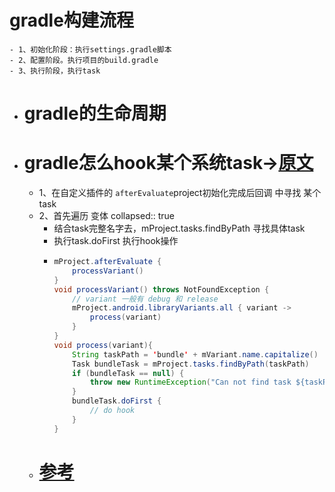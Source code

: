 # gradle构建流程
	- 1、初始化阶段：执行settings.gradle脚本
	- 2、配置阶段。执行项目的build.gradle
	- 3、执行阶段，执行task
- # gradle的生命周期
- # gradle怎么hook某个系统task->[原文](https://blog.csdn.net/weixin_33851604/article/details/91370909)
	- 1、在自定义插件的 `afterEvaluate`project初始化完成后回调 中寻找 某个task
	- 2、首先遍历 变体
	  collapsed:: true
		- 结合task完整名字去，mProject.tasks.findByPath 寻找具体task
		- 执行task.doFirst 执行hook操作
		- ```java
		  mProject.afterEvaluate {
		      processVariant()
		  }
		  void processVariant() throws NotFoundException {
		      // variant 一般有 debug 和 release
		      mProject.android.libraryVariants.all { variant ->
		          process(variant)
		      }
		  }
		  void process(variant){
		      String taskPath = 'bundle' + mVariant.name.capitalize()
		      Task bundleTask = mProject.tasks.findByPath(taskPath)
		      if (bundleTask == null) {
		          throw new RuntimeException("Can not find task ${taskPath}!")
		      }
		      bundleTask.doFirst {
		          // do hook
		      }    
		  }
		  ```
	- # [参考](https://blog.csdn.net/c6E5UlI1N/article/details/130838026)